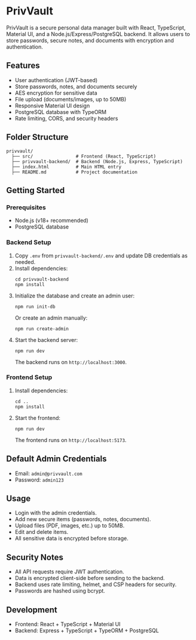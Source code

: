 # PrivVault

PrivVault is a secure personal data manager built with React, TypeScript, Material UI, and a Node.js/Express/PostgreSQL backend. It allows users to store passwords, secure notes, and documents with encryption and authentication.

## Features

- User authentication (JWT-based)
- Store passwords, notes, and documents securely
- AES encryption for sensitive data
- File upload (documents/images, up to 50MB)
- Responsive Material UI design
- PostgreSQL database with TypeORM
- Rate limiting, CORS, and security headers

## Folder Structure

```
privvault/
  ├── src/                # Frontend (React, TypeScript)
  ├── privvault-backend/  # Backend (Node.js, Express, TypeScript)
  ├── index.html          # Main HTML entry
  ├── README.md           # Project documentation
```

## Getting Started

### Prerequisites

- Node.js (v18+ recommended)
- PostgreSQL database

### Backend Setup

1. Copy `.env` from `privvault-backend/.env` and update DB credentials as needed.
2. Install dependencies:
   ```
   cd privvault-backend
   npm install
   ```
3. Initialize the database and create an admin user:
   ```
   npm run init-db
   ```
   Or create an admin manually:
   ```
   npm run create-admin
   ```
4. Start the backend server:
   ```
   npm run dev
   ```
   The backend runs on `http://localhost:3000`.

### Frontend Setup

1. Install dependencies:
   ```
   cd ..
   npm install
   ```
2. Start the frontend:
   ```
   npm run dev
   ```
   The frontend runs on `http://localhost:5173`.

## Default Admin Credentials

- Email: `admin@privvault.com`
- Password: `admin123`

## Usage

- Login with the admin credentials.
- Add new secure items (passwords, notes, documents).
- Upload files (PDF, images, etc.) up to 50MB.
- Edit and delete items.
- All sensitive data is encrypted before storage.

## Security Notes

- All API requests require JWT authentication.
- Data is encrypted client-side before sending to the backend.
- Backend uses rate limiting, helmet, and CSP headers for security.
- Passwords are hashed using bcrypt.

## Development

- Frontend: React + TypeScript + Material UI
- Backend: Express + TypeScript + TypeORM + PostgreSQL

##
